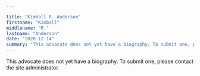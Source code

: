 ```yaml
---

title: "Kimball R. Anderson"
firstname: "Kimball"
middlename: "R."
lastname: "Anderson"
date: "2020-12-14"
summary: "This advocate does not yet have a biography. To submit one, please contact the site administrator."
---
```

This advocate does not yet have a biography. To submit one, please contact the site administrator.

